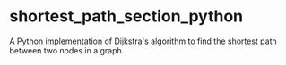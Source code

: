 # shortest_path_section_python
A Python implementation of Dijkstra's algorithm to find the shortest path between two nodes in a graph.
